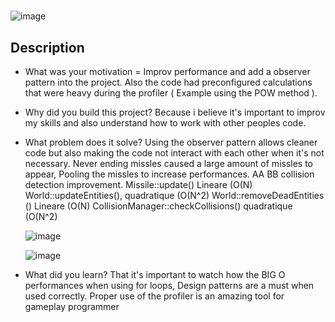 # <Bullet Hell>
![image](https://github.com/robbyseguin/Observer-Class-Raylib/assets/100798593/f65783c3-9384-4cdd-ad57-96882de2002a)


## Description
- What was your motivation = Improv performance and add a observer pattern into the project. Also the code had preconfigured calculations that were heavy during the profiler ( Example using the POW method ). 
- Why did you build this project?
  Because i believe it's important to improv my skills and also understand how to work with other peoples code.
- What problem does it solve?
  Using the observer pattern allows cleaner code but also making the code not interact with each other when it's not necessary.
  Never ending missles caused a large amount of missles to appear, Pooling the missles to increase performances.
  AA BB collision detection improvement.
  Missile::update()	Lineare (O(N)
  World::updateEntities(),    quadratique   (O(N^2)
  World::removeDeadEntities ()	              Lineare (O(N)
  CollisionManager::checkCollisions()	    quadratique   (O(N^2)

  ![image](https://github.com/robbyseguin/Observer-Class-Raylib/assets/100798593/e56014f5-53ad-4ee7-abc3-c1b33edd801e)

  ![image](https://github.com/robbyseguin/Observer-Class-Raylib/assets/100798593/12c05d49-684d-496d-8d7e-8183f9aff0d5)



  
- What did you learn?
  That it's important to watch how the BIG O performances when using for loops, Design patterns are a must when used correctly. Proper use of the profiler is an amazing tool for gameplay programmer
